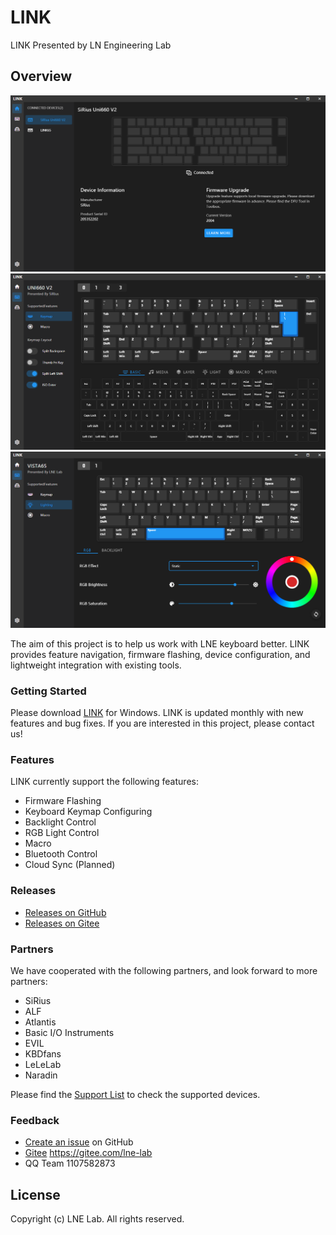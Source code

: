 # LINK
LINK Presented by LN Engineering Lab

## Overview

![LINK](assets/images/home_en.png "LINK")
![Keymap](assets/images/keymap_en.png "Keymap")
![Lighting](assets/images/lighting_en.png "Lighting")

The aim of this project is to help us work with LNE keyboard better.
LINK provides feature navigation, firmware flashing, device configuration, and lightweight integration with existing tools.

### Getting Started

Please download [LINK](https://github.com/ln-org/lne_link/releases) for Windows. LINK is updated monthly with new features and bug fixes.
If you are interested in this project, please contact us!

### Features
LINK currently support the following features:
* Firmware Flashing
* Keyboard Keymap Configuring
* Backlight Control
* RGB Light Control
* Macro
* Bluetooth Control
* Cloud Sync (Planned)

### Releases
* [Releases on GitHub](https://github.com/ln-org/lne_link/releases)
* [Releases on Gitee](https://gitee.com/lne-lab/lne_link/releases)

### Partners
We have cooperated with the following partners, and look forward to more partners:
* SiRius
* ALF
* Atlantis
* Basic I/O Instruments
* EVIL
* KBDfans
* LeLeLab
* Naradin

Please find the [Support List](SUPPORT.md) to check the supported devices.

### Feedback
* [Create an issue](https://github.com/ln-org/lne_link/issues) on GitHub
* [Gitee](https://gitee.com/lne-lab) https://gitee.com/lne-lab
* QQ Team 1107582873

## License
Copyright (c) LNE Lab. All rights reserved.
